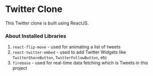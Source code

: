 # Twitter Clone

This Twitter clone is built using ReactJS.

### About Installed Libraries

1. `react-flip-move` - used for animating a list of tweets
2. `react-twitter-embed` - used to add Twitter Widgets like `TwitterShareButton`, `TwitterFollowButton`, etc
3. `firebase` - used for real-time data fetching which is Tweets in this project
